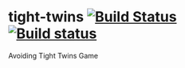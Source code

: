 # tight-twins [![Build Status](https://travis-ci.org/janisz/tight-twins.svg?branch=master)](https://travis-ci.org/janisz/tight-twins)[![Build status](https://ci.appveyor.com/api/projects/status/w802cbdrucuyv5f6?svg=true)](https://ci.appveyor.com/project/janisz/tight-twins)

Avoiding Tight Twins Game
